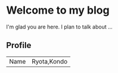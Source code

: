 # Welcome to my blog

I'm glad you are here. I plan to talk about ...
## Profile  
|  |  |
| :---: | :---: | 
| Name | Ryota,Kondo |
